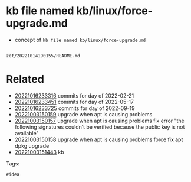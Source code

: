 # kb file named kb/linux/force-upgrade.md

- concept of `kb file named kb/linux/force-upgrade.md`

```
```

` zet/20221014190155/README.md `

# Related

- [20221016233316](/zet/20221016233316/README.md) commits for day of 2022-02-21
- [20221016233451](/zet/20221016233451/README.md) commits for day of 2022-05-17
- [20221016233725](/zet/20221016233725/README.md) commits for day of 2022-09-19
- [20221003150159](/zet/20221003150159/README.md) upgrade when apt is causing problems
- [20221003150157](/zet/20221003150157/README.md) upgrade when apt is causing problems fix error "the following signatures couldn’t be verified because the public key is not available"
- [20221003150158](/zet/20221003150158/README.md) upgrade when apt is causing problems force fix apt dpkg upgrade
- [20221003151443](/zet/20221003151443/README.md) kb

Tags:

    #idea

